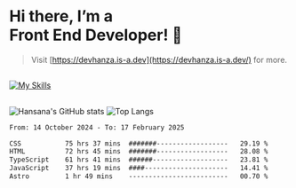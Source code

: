 # Hi there, I’m a<br>Front End Developer! 👋
> Visit [https://devhanza.is-a.dev](https://devhanza.is-a.dev/) for more.

##
[![My Skills](https://skillicons.dev/icons?i=html,css,js,tailwind,sass,bootstrap,ts,angular,nodejs,express,py,wordpress,figma,ps)](https://hansana.is-a.dev)
##
![Hansana's GitHub stats](https://github-readme-stats.vercel.app/api?username=DevHanza\&hide=issues\&show_icons=true&theme=dark)
![Top Langs](https://github-readme-stats.vercel.app/api/top-langs/?username=DevHanza\&layout=compact&theme=dark)

<!--START_SECTION:waka-->

```txt
From: 14 October 2024 - To: 17 February 2025

CSS           75 hrs 37 mins  #######------------------   29.19 %
HTML          72 hrs 45 mins  #######------------------   28.08 %
TypeScript    61 hrs 41 mins  ######-------------------   23.81 %
JavaScript    37 hrs 19 mins  ####---------------------   14.41 %
Astro         1 hr 49 mins    -------------------------   00.70 %
```

<!--END_SECTION:waka-->

